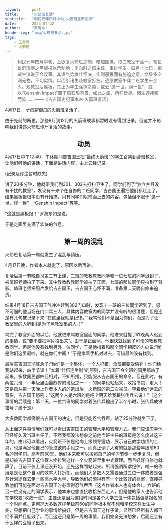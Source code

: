 ```yaml
---
layout:     post
title:      "火箭班复活"
subtitle:   "利民元年四月中旬,火箭班皇帝复辟"
date:       2023-04-22
author:     "罗海东"
header-img: "img/火箭班复活.jpg"
tags:
    - 王业奇
    - 火箭班
---
```


> 利民元年四月中旬，上欲复火箭班之制，暗加图谋，取二教室于高一，预设雄奇瑰丽之黑板报以示劝勉；复向时之班主任，重排学生。四月十七日，招诸生演说于会议室。其语气势雄壮坚决，实则恶狠而有胁迫之意，文辞多空洞无物，不切实情。以而引诸生赴教室打扫，逐原教室午休二班学生十余人。观教室后黑板，其上为学生涂抹之类，或云“逸一世，误一世”，或以“Genshin Impact”置于原石形背景，如此之属，所在皆是。诸生遂捧腹而笑……
——《吉吉国史纪事本末·火箭班复活》

4月17日，*十四冢粗口*的火箭班复活了。

由于先前的断更，那些8月到12月的火箭班破事都暂时没有得到记录，但这并不影响我们讲述火箭班诈尸复活的故事。

## <center> 动员 </center>

4月17日中午12:40，午休期间吉吉国王把“最终火箭班”的学生召集到合班教室，让他们听他的讲话，下面是讲话内容，由上云经记录。

(记录及评注暂时缺失)

讲了20多分钟，他就带我们到301、302去打扫卫生了。同学们到了“独立并且没有干扰的教室”，发现有十来个在自修的二班同学，吉吉国王遍把他们都赶走了。结果黑板报根本没有开始搞，只有同学们以前画上去的内容。包括但不限于“逸一世，误一世”，“Genshin Impact”等等。

“这就是黑板报！”罗海东如是说。

于是走廊里充满了欢快的气息。

## <center> 第一周的混乱 </center>

火箭班复活第一周就发生了混乱与镇压。

4月17日晚，作者本人就走了，原因以后再讲。

复活后第一节晚自习第二节上课，二班的教教教教同学和一位七班的同学迟到了，被值班老师拍了下来。其中教教教教同学被拍了正面，七班的那位同学只拍到了背影。值班老师把照片发给吉吉国王，吉吉国王心怀不满，准备第二天晚自修来追责。

结果4月18日吉吉国王气冲冲赶到302门口时，发现十一班的三位同学迟到了，怒不可遏的他当场在门口骂三人，具体内容教室内的同学并没有听的很清楚，但是还是有几句被记录下来:“在这里我就是纪律。”“我骂他们不是因为你们，而是为了让教室里的人听到(是为了骂教室里的人。）”

骂完了教室外面的以后，他就进来骂教室里面的同学。他进来就提了昨晚两人迟到的事情，说“要不要把照片投出来”。由于是正面照，他很快就找到了可怜的教教教教同学。但是他没有找到另外一位同学，于是他指着和那个同学相反的方向说:“就是你们这里最吵，就在你们中间！”于是拿着手机对过去，可惜最终没有找到。

最后吉吉国王彻底急了:“你们是一个集体，一个人犯错，全班都要受惩罚！你们给我站起来，站半节课！”本着“什伍连坐制”的原则，吉吉国王令全班的国民都站了起来。多数国民都四目相对，不知所措，只能服从吉吉国王的命令。但在此时，有两位六班——年级里面最彪悍的班级之一——的同学也站起来，收拾书包，走人！这是自从第一天晚上作者本人的的退出后，火箭班的第二次减员。望着他们远去的背影，吉吉国王怒吼：“这两个人是六班的是吧？明天给我跟张传兵去说！”（这个事情的后续是：第二天，一位六班的同学对着张传兵输出了半个小时，张传兵成铁钳号了属于是）

大多数同学都痛恨吉吉国王的决定，但是只能忍气吞声，站了25分钟就坐下了。

从上面这件事情我们就可以看出吉吉国王的管理水平和管理方式。我们应该庆幸他已经好久没当班主任了，不然我都没法想象之前他当班主任的班级是怎么度过这三年的。由此可以看出，火箭班不仅是他向上级领导邀功，展示自己教学功绩的工具，也是满足他自己的管控欲的手段之一。而真正倒了大霉的就是那些年级前60名的同学们。高考前50天，他们本来都可以按照自己的学习节奏一步步复习，但是却被吉吉国王这位管人痴拉到这样一个火箭班里集中式管理。而且好好自修也就算了，目前不仅上课还没开始，还先这样罚站起来。所谓强调所谓纪律，唯一的作用是是让整个自习的效率大打折扣。而他们大多数人又需要通过三位一体或者是强基计划途径去走一些高水平大学，导致他们必须得有有一个比较好的档案，直接导致他们可能在面对吉吉国王时必须得忍气吞声（这点作者本人也有体会）。六班的另一位没有走的同学表示，他本来也想直接收拾东西走人，但是他的家人也告诉他在学校要“收敛一点”，主要还是因为这段时间是各个大学三位一体包括强基报名的一个时间点。更何况大多数这样年级前60的同学根本就不想和学校这样发生冲突，只想把自己学业的事情给搞好。但是吉吉国王这样子做，显然已经所有人都已经不满并且低效了。而且这还只是第一周的事情，我们完全无法想象，后面还会有什么样的幺蛾子出来。
